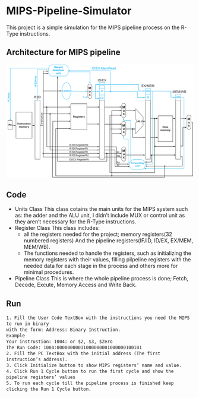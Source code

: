 # MIPS-Pipeline-Simulator
This project is a simple simulation for the MIPS pipeline process on the R-Type instructions.

## Architecture for MIPS pipeline
![](MIPS.PNG)

## Code
  - Units Class
    This class cotains the main units for the MIPS system such as: the adder and the ALU unit, 
    I didn’t include MUX or control unit as they aren’t necessary for the R-Type instructions.
  - Register Class
    This class includes:
    -	all the registers needed for the project; memory registers(32 numbered registers) 
    And the pipeline registers(IF/ID, ID/EX, EX/MEM, MEM/WB).
    -	The functions needed to handle the registers, such as initializing the memory registers with their values,
    filling pilpeline registers with the needed data for each stage in the process and others more for minimal procedures.
  - Pipeline Class
    This is where the whole pipeline process is done; Fetch, Decode, Excute, Memory Access and Write Back.
## Run
    1. Fill the User Code TextBox with the instructions you need the MIPS to run in binary
    with the form: Address: Binary Instruction.
    Example
    Your instrustion: 1004: or $2, $3, $Zero
    The Run Code: 1004:00000000011000000001000000100101
    2. Fill the PC TextBox with the initial address (The first instruction’s address).
    3. Click Initialize button to show MIPS registers’ name and value.
    4. Click Run 1 Cycle button to run the first cycle and show the pipeline registers’ values
    5. To run each cycle till the pipeline process is finished keep clicking the Run 1 Cycle button.
